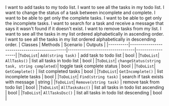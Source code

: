 I want to add tasks to my todo list.
I want to see all the tasks in my todo list.
I want to change the status of a task between incomplete and complete.
I want to be able to get only the complete tasks.
I want to be able to get only the incomplete tasks.
I want to search for a task and receive a message that says it wasn't found if it doesn't exist.
I want to remove tasks from my list.
I want to see all the tasks in my list ordered alphabetically in ascending order.
I want to see all the tasks in my list ordered alphabetically in descending order.
| Classes  | Methods                                      | Scenario                        | Outputs          |
|----------|----------------------------------------------|---------------------------------|------------------|
|`ToDoList`| `Add(string task)`                           | add task to todo list           | bool             |
|`ToDoList`| `AllTasks()`                                 | list all tasks in todo list     | bool             |
|`ToDoList`| `changeStatus(string task, string completed)`| toggle task complete status     | bool             |
|`ToDoList`| `GetComplete()`                              | list completed tasks            | bool             |
|`ToDoList`| `GetIncomplete()`                            | list incomplete tasks           | bool             |
|`ToDoList`| `Find(string task)`                          | search if task exists with message | string           |
|`ToDoList`| `Remove(string task)`                        | remove task from todo list      | bool             |
|`ToDoList`| `AllTasksAsc()`                              | list all tasks in todo list ascending | bool             |
|`ToDoList`| `AllTasksDsc()`                              | list all tasks in todo list descending | bool             |